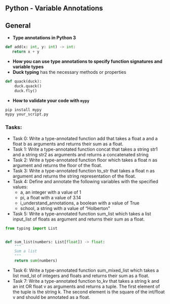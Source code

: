 ## Python - Variable Annotations
## General

- **Type annotations in Python 3**  
 ```python
 def add(x: int, y: int) -> int:
    return x + y
```
- **How you can use type annotations to specify function signatures and variable types**
- **Duck typing**
has the necessary methods or properties
```python
def quack(duck):
    duck.quack()
    duck.fly()
```
- **How to validate your code with `mypy`**
``` python
pip install mypy
mypy your_script.py
```

### Tasks:
- Task 0:  Write a type-annotated function add that takes a float a and a float b as arguments and returns their sum as a float.
- Task 1:  Write a type-annotated function concat that takes a string str1 and a string str2 as arguments and returns a concatenated string
- Task 2:  Write a type-annotated function floor which takes a float n as argument and returns the floor of the float.
- Task 3:  Write a type-annotated function to_str that takes a float n as argument and returns the string representation of the float.
- Task 4:  Define and annotate the following variables with the specified values:
    - a, an integer with a value of 1
    - pi, a float with a value of 3.14
    - i_understand_annotations, a boolean with a value of True
    - school, a string with a value of “Holberton"
- Task 5:  Write a type-annotated function sum_list which takes a list input_list of floats as argument and returns their sum as a float.
```python
from typing import List


def sum_list(numbers: List[float]) -> float:
    """
    Sum a list
    """
    return sum(numbers)

```
- Task 6:  Write a type-annotated function sum_mixed_list which takes a list mxd_lst of integers and floats and returns their sum as a float.
- Task 7: Write a type-annotated function to_kv that takes a string k and an int OR float v as arguments and returns a tuple. The first element of the tuple is the string k. The second element is the square of the int/float v and should be annotated as a float.